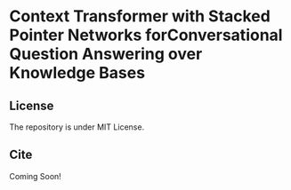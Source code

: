 # Context Transformer with Stacked Pointer Networks forConversational Question Answering over Knowledge Bases

## License
The repository is under MIT License.

## Cite
Coming Soon!